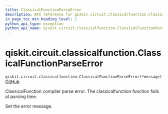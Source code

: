 ```yaml
---
title: ClassicalFunctionParseError
description: API reference for qiskit.circuit.classicalfunction.ClassicalFunctionParseError
in_page_toc_min_heading_level: 1
python_api_type: exception
python_api_name: qiskit.circuit.classicalfunction.ClassicalFunctionParseError
---
```


<span id="qiskit-circuit-classicalfunction-classicalfunctionparseerror" />

# qiskit.circuit.classicalfunction.ClassicalFunctionParseError

<span id="qiskit.circuit.classicalfunction.ClassicalFunctionParseError" />

`qiskit.circuit.classicalfunction.ClassicalFunctionParseError(*message)`[GitHub](https://github.com/qiskit/qiskit/tree/stable/1.0/qiskit/circuit/classicalfunction/exceptions.py "view source code")

ClassicalFunction compiler parse error. The classicalfunction function fails at parsing time.

Set the error message.

